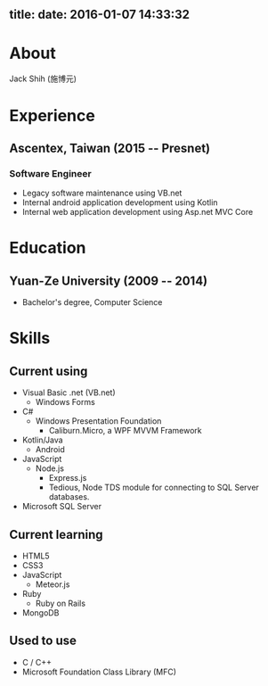 title:
date: 2016-01-07 14:33:32
---
# About

Jack Shih (施博元)

# Experience

## Ascentex, Taiwan (2015 -- Presnet)
### Software Engineer
* Legacy software maintenance using VB.net
* Internal android application development using Kotlin
* Internal web application development using Asp.net MVC Core

# Education

## Yuan-Ze University (2009 -- 2014)
* Bachelor's degree, Computer Science

# Skills

## Current using
* Visual Basic .net (VB.net)
  * Windows Forms
* C#
  * Windows Presentation Foundation
    * Caliburn.Micro, a WPF MVVM Framework
* Kotlin/Java
  * Android
* JavaScript
  * Node.js
    * Express.js
    * Tedious, Node TDS module for connecting to SQL Server databases.
* Microsoft SQL Server

## Current learning
* HTML5
* CSS3
* JavaScript
  * Meteor.js
* Ruby
  * Ruby on Rails
* MongoDB

## Used to use
* C / C++
 * Microsoft Foundation Class Library (MFC)
